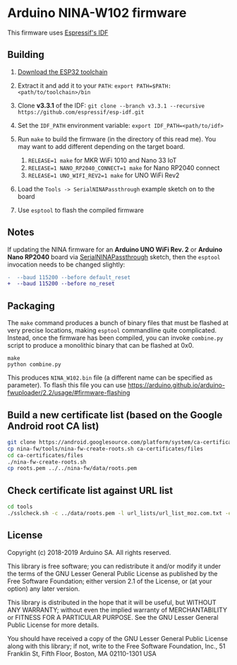 # Arduino NINA-W102 firmware

This firmware uses [Espressif's IDF](https://github.com/espressif/esp-idf)

## Building

1. [Download the ESP32 toolchain](http://esp-idf.readthedocs.io/en/v3.3.1/get-started/index.html#setup-toolchain)
1. Extract it and add it to your `PATH`: `export PATH=$PATH:<path/to/toolchain>/bin`
1. Clone **v3.3.1** of the IDF: `git clone --branch v3.3.1 --recursive https://github.com/espressif/esp-idf.git`
1. Set the `IDF_PATH` environment variable: `export IDF_PATH=<path/to/idf>`
1. Run `make` to build the firmware (in the directory of this read me). You may want to add different depending on the target board.
    1. `RELEASE=1 make` for MKR WiFi 1010 and Nano 33 IoT
    1. `RELEASE=1 NANO_RP2040_CONNECT=1 make` for Nano RP2040 connect
    1. `RELEASE=1 UNO_WIFI_REV2=1 make` for UNO WiFi Rev2

1. Load the `Tools -> SerialNINAPassthrough` example sketch on to the board
1. Use `esptool` to flash the compiled firmware

## Notes
If updating the NINA firmware for an **Arduino UNO WiFi Rev. 2** or **Arduino Nano RP2040** board via [SerialNINAPassthrough](https://github.com/arduino-libraries/WiFiNINA/blob/master/examples/Tools/SerialNINAPassthrough/SerialNINAPassthrough.ino) sketch, then the `esptool` invocation needs to be changed slightly:
```diff
-  --baud 115200 --before default_reset
+  --baud 115200 --before no_reset
```

## Packaging
The `make` command produces a bunch of binary files that must be flashed at very precise locations, making `esptool` commandline quite complicated.
Instead, once the firmware has been compiled, you can invoke `combine.py` script to produce a monolithic binary that can be flashed at 0x0.
```
make
python combine.py
```
This produces `NINA_W102.bin` file (a different name can be specified as parameter). To flash this file you can use https://arduino.github.io/arduino-fwuploader/2.2/usage/#firmware-flashing

## Build a new certificate list (based on the Google Android root CA list)
```bash
git clone https://android.googlesource.com/platform/system/ca-certificates
cp nina-fw/tools/nina-fw-create-roots.sh ca-certificates/files
cd ca-certificates/files
./nina-fw-create-roots.sh
cp roots.pem ../../nina-fw/data/roots.pem
```

## Check certificate list against URL list
```bash
cd tools
./sslcheck.sh -c ../data/roots.pem -l url_lists/url_list_moz.com.txt -e
```

## License

Copyright (c) 2018-2019 Arduino SA. All rights reserved.

This library is free software; you can redistribute it and/or
modify it under the terms of the GNU Lesser General Public
License as published by the Free Software Foundation; either
version 2.1 of the License, or (at your option) any later version.

This library is distributed in the hope that it will be useful,
but WITHOUT ANY WARRANTY; without even the implied warranty of
MERCHANTABILITY or FITNESS FOR A PARTICULAR PURPOSE. See the GNU
Lesser General Public License for more details.

You should have received a copy of the GNU Lesser General Public
License along with this library; if not, write to the Free Software
Foundation, Inc., 51 Franklin St, Fifth Floor, Boston, MA 02110-1301 USA

